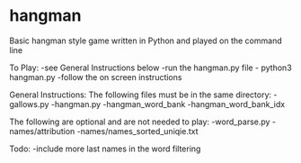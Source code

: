 # hangman
Basic hangman style game written in Python and played on the command line

To Play:
-see General Instructions below
-run the hangman.py file - python3 hangman.py
-follow the on screen instructions

General Instructions:
The following files must be in the same directory:
-gallows.py
-hangman.py
-hangman_word_bank
-hangman_word_bank_idx

The following are optional and are not needed to play:
-word_parse.py
-names/attribution
-names/names_sorted_uniqie.txt

Todo:
-include more last names in the word filtering


